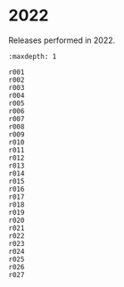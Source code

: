 # 2022

Releases performed in 2022.

```{toctree}
:maxdepth: 1

r001
r002
r003
r004
r005
r006
r007
r008
r009
r010
r011
r012
r013
r014
r015
r016
r017
r018
r019
r020
r021
r022
r023
r024
r025
r026
r027
```
